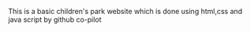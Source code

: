 This is a basic children's park website which is done using html,css and java script by github co-pilot
